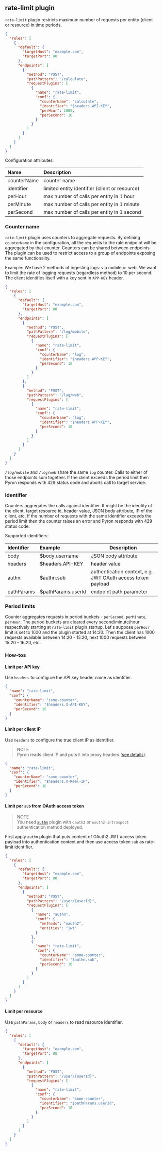 ## rate-limit plugin

`rate-limit` plugin restricts maximum number of requests per entity (client or resource) in time periods.

```json
{
  "rules": [
    {
      "default": {
        "targetHost": "example.com",
        "targetPort": 80
      },
      "endpoints": [
        {
          "method": "POST",
          "pathPattern": "/calculate",
          "requestPlugins": [
            {
              "name": "rate-limit",
              "conf": {
                "counterName": "calculate",
                "identifier": "$headers.API-KEY",
                "perHour": 1000,
                "perSecond": 10
              }
            }
          ]
        }
      ]
    }
  ]
}
```

Configuration attributes:

| Name            | Description                                    |
|:----------------|:-----------------------------------------------|
| counterName     | counter name                                   |
| identifier      | limited entity identifier (client or resource) |
| perHour         | max number of calls per entity in 1 hour       |
| perMinute       | max number of calls per entity in 1 minute     |
| perSecond       | max number of calls per entity in 1 second     |

### Counter name

`rate-limit` plugin uses counters to aggregate requests. By defining `counterName` in the configuration, all the requests to the rule endpoint
will be aggregated by that counter. Counters can be shared between endpoints. The plugin can be used to restrict access to a group of endpoints exposing the same functionality.

Example:
We have 2 methods of ingesting logs: via mobile or web. We want to limit the rate of logging requests (regardless method) to 10 per second.
The client identifies itself with a key sent in `APP-KEY` header.

```json
{
  "rules": [
    {
      "default": {
        "targetHost": "example.com",
        "targetPort": 80
      },
      "endpoints": [
        {
          "method": "POST",
          "pathPattern": "/log/mobile",
          "requestPlugins": [
            {
              "name": "rate-limit",
              "conf": {
                "counterName": "log",
                "identifier": "$headers.APP-KEY",
                "perSecond": 10
              }
            }
          ]
        },
        {
          "method": "POST",
          "pathPattern": "/log/web",
          "requestPlugins": [
            {
              "name": "rate-limit",
              "conf": {
                "counterName": "log",
                "identifier": "$headers.APP-KEY",
                "perSecond": 10
              }
            }
          ]
        }
      ]
    }
  ]
}
```

`/log/mobile` and `/log/web` share the same `log` counter. Calls to either of those endpoints sum together.
If the client exceeds the period limit then Pyron responds with 429 status code and aborts call to target service.

### Identifier

Counters aggregates the calls against identifier. It might be the identity of the client, target resource id, header value, JSON body attribute, IP of the client, etc.
If the number of requests with the same identifier exceeds the period limit then the counter raises an error and Pyron responds with 429 status code.

Supported identifiers:

| Identifier      | Example             | Description                                                 |
|:----------------|:--------------------|-------------------------------------------------------------|
| body            | $body.username      | JSON body attribute                                         |
| headers         | $headers.API-KEY    | header value                                                |
| authn           | $authn.sub          | authentication context, e.g. JWT OAuth access token payload |
| pathParams      | $pathParams.userId  | endpoint path parameter                                     |

### Period limits

Counter aggregates requests in period buckets - `perSecond`, `perMinute`, `perHour`.
The period buckets are cleared every second/minute/hour respectively starting at `rate-limit` plugin startup.
Let's suppose `perHour` limit is set to 1000 and the plugin started at 14:20.
Then the client has 1000 requests available between 14:20 - 15:20, next 1000 requests between 15:20 - 16:20, etc.

### How-tos

#### Limit per API key

Use `headers` to configure the API key header name as identifier.

```json
{
  "name": "rate-limit",
  "conf": {
    "counterName": "some-counter",
    "identifier": "$headers.X-API-KEY",
    "perSecond": 10
  }
}
```

#### Limit per client IP

Use `headers` to configure the true client IP as identifier.

> NOTE<br/>
> Pyron reads client IP and puts it into proxy headers ([see details](../../#config-proxy-headers)).

```json
{
  "name": "rate-limit",
  "conf": {
    "counterName": "some-counter",
    "identifier": "$headers.X-Real-IP",
    "perSecond": 10
  }
}
```

#### Limit per `sub` from OAuth access token

> NOTE</br>
> You need [`authn`](authn.md) plugin with `oauth2` or `oauth2-introspect` authentication method deployed.

First apply `authn` plugin that puts content of OAuth2 JWT access token payload into authentication context and
then use access token `sub` as rate-limit identifier.

```json
{
  "rules": [
    {
      "default": {
        "targetHost": "example.com",
        "targetPort": 80
      },
      "endpoints": [
        {
          "method": "POST",
          "pathPattern": "/user/{userId}",
          "requestPlugins": [
            {
              "name": "authn",
              "conf": {
                "methods": "oauth2",
                "entities": "jwt"
              }
            },
            {
              "name": "rate-limit",
              "conf": {
                "counterName": "some-counter",
                "identifier": "$authn.sub",
                "perSecond": 10
              }
            }
          ]
        }
      ]
    }
  ]
}
```

#### Limit per resource

Use `pathParams`, `body` or `headers` to read resource identifier.

```json
{
  "rules": [
    {
      "default": {
        "targetHost": "example.com",
        "targetPort": 80
      },
      "endpoints": [
        {
          "method": "POST",
          "pathPattern": "/user/{userId}",
          "requestPlugins": [
            {
              "name": "rate-limit",
              "conf": {
                "counterName": "some-counter",
                "identifier": "$pathParams.userId",
                "perSecond": 10
              }
            }
          ]
        }
      ]
    }
  ]
}
```